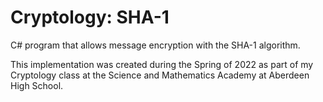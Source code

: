 # Cryptology: SHA-1
C# program that allows message encryption with the SHA-1 algorithm.

This implementation was created during the Spring of 2022 as part of my Cryptology class at the Science and Mathematics Academy at Aberdeen High School.
